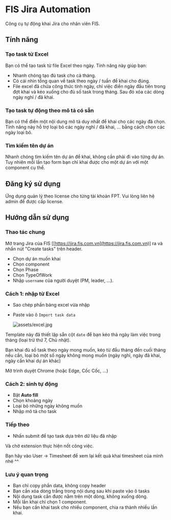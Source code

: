 # FIS Jira Automation

Công cụ tự động khai Jira cho nhân viên FIS.

## Tính năng

### Tạo task từ Excel


Bạn có thể tạo task từ file Excel theo ngày. Tính năng này giúp bạn:
- Nhanh chóng tạo đủ task cho cả tháng.
- Có cái nhìn tổng quan về task theo ngày / tuần để khai cho đúng.
- File excel đã chứa công thức tính ngày, chỉ việc điền ngày đầu tiên trong đợt khai và kéo xuống cho đủ số task trong tháng. Sau đó xóa các dòng ngày nghỉ / đã khai.


### Tạo task tự động theo mô tả có sẵn


Bạn có thể điền một nội dung mô tả duy nhất để khai cho các ngày đã chọn. Tính năng này hỗ trợ loại bỏ các ngày nghỉ / đã khai, ... bằng cách chọn các ngày loại bỏ.


### Tìm kiếm tên dự án

Nhanh chóng tìm kiếm tên dự án để khai, không cần phải đi vào từng dự án. Tuy nhiên mỗi lần tạo form bạn chỉ khai được cho một dự án với một component cụ thể.


## Đăng ký sử dụng

Ứng dụng quản lý theo license cho từng tài khoản FPT. Vui lòng liên hệ admin để được cấp license.

## Hướng dẫn sử dụng

### Thao tác chung

Mở trang Jira của FIS [[https://jira.fis.com.vn](https://jira.fis.com.vn)] ra và nhấn nút "Create tasks" trên header.

- Chọn dự án muốn khai
- Chọn component
- Chọn Phase
- Chọn TypeOfWork
- Nhập `username` của người duyệt (PM, leader, ...).

### Cách 1: nhập từ Excel


- Sao chép phần bảng excel vừa nhập
- Paste vào ô `Import task data`

    ![assets/excel.jpg](https://qmix-projects.web.app/images/excel.jpg)

Template này đã thiết lập sẵn cột `date` để bạn kéo thả ngày làm việc trong tháng (loại trừ thứ 7, Chủ nhật).

Bạn khai đủ số task theo ngày mong muốn, kéo từ đầu tháng đến cuối tháng nếu cần, loại bỏ một số ngày không mong muốn (ngày nghỉ, ngày đã khai, ngày cần khai dự án khác)

Mở trình duyệt Chrome (hoặc Edge, Cốc Cốc, ...)

### Cách 2: sinh tự động

- Bật **Auto fill**
- Chọn khoảng ngày
- Loại bỏ những ngày không muốn
- Nhập mô tả cho task

### Tiếp theo

- Nhấn submit để tạo task dựa trên dữ liệu đã nhập

Và chờ extension thực hiện nốt công việc.

Bạn hãy vào User -> Timesheet để xem lại kết quả khai timesheet của mình nhé ^^

### Lưu ý quan trọng

- Bạn chỉ copy phần data, không copy header
- Bạn cần xóa dòng trắng trong nội dung sau khi paste vào ô tasks
- Nội dung task cần được nằm trên một dòng, không xuống dòng.
- Mỗi lần khai chỉ chọn 1 component.
- Nếu bạn cần khai task cho nhiều component, chia ra thành nhiều lần khai.

